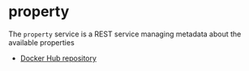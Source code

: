 # property
The `property` service is a REST service managing metadata about the available properties

- [Docker Hub repository](https://hub.docker.com/r/pcraster/emis_property/)
